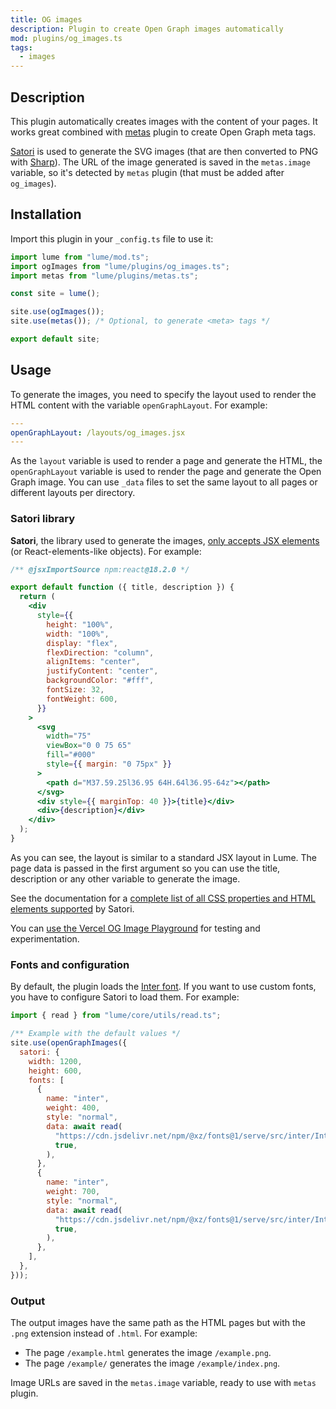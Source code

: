 ```yaml
---
title: OG images
description: Plugin to create Open Graph images automatically
mod: plugins/og_images.ts
tags:
  - images
---
```


## Description

This plugin automatically creates images with the content of your pages. It
works great combined with [metas](./metas.md) plugin to create Open Graph meta
tags.

[Satori](https://github.com/vercel/satori) is used to generate the
SVG images (that are then converted to PNG with
[Sharp](https://sharp.pixelplumbing.com/)). The URL of the image generated is
saved in the `metas.image` variable, so it's detected by `metas` plugin (that
must be added after `og_images`).

## Installation

Import this plugin in your `_config.ts` file to use it:

```js
import lume from "lume/mod.ts";
import ogImages from "lume/plugins/og_images.ts";
import metas from "lume/plugins/metas.ts";

const site = lume();

site.use(ogImages());
site.use(metas()); /* Optional, to generate <meta> tags */

export default site;
```

## Usage

To generate the images, you need to specify the layout used to render the HTML
content with the variable `openGraphLayout`. For example:

```yml
---
openGraphLayout: /layouts/og_images.jsx
---
```

As the `layout` variable is used to render a page and generate the HTML, the
`openGraphLayout` variable is used to render the page and generate the Open Graph image.
You can use `_data` files to set the same layout to all pages or different
layouts per directory.

### Satori library

**Satori**, the library used to generate the images,
[only accepts JSX elements](https://github.com/vercel/satori?tab=readme-ov-file#jsx)
(or React-elements-like objects). For example:

```jsx
/** @jsxImportSource npm:react@18.2.0 */

export default function ({ title, description }) {
  return (
    <div
      style={{
        height: "100%",
        width: "100%",
        display: "flex",
        flexDirection: "column",
        alignItems: "center",
        justifyContent: "center",
        backgroundColor: "#fff",
        fontSize: 32,
        fontWeight: 600,
      }}
    >
      <svg
        width="75"
        viewBox="0 0 75 65"
        fill="#000"
        style={{ margin: "0 75px" }}
      >
        <path d="M37.59.25l36.95 64H.64l36.95-64z"></path>
      </svg>
      <div style={{ marginTop: 40 }}>{title}</div>
      <div>{description}</div>
    </div>
  );
}
```

As you can see, the layout is similar to a standard JSX layout in Lume. The page
data is passed in the first argument so you can use the title, description or
any other variable to generate the image.

See the documentation for a
[complete list of all CSS properties and HTML elements supported](https://github.com/vercel/satori?tab=readme-ov-file#documentation)
by Satori.

You can [use the Vercel OG Image Playground](https://og-playground.vercel.app/) for testing and
experimentation.

### Fonts and configuration

By default, the plugin loads the [Inter font](https://rsms.me/inter/). If you
want to use custom fonts, you have to configure Satori to load them. For
example:

```js
import { read } from "lume/core/utils/read.ts";

/** Example with the default values */
site.use(openGraphImages({
  satori: {
    width: 1200,
    height: 600,
    fonts: [
      {
        name: "inter",
        weight: 400,
        style: "normal",
        data: await read(
          "https://cdn.jsdelivr.net/npm/@xz/fonts@1/serve/src/inter/Inter-Regular.woff",
          true,
        ),
      },
      {
        name: "inter",
        weight: 700,
        style: "normal",
        data: await read(
          "https://cdn.jsdelivr.net/npm/@xz/fonts@1/serve/src/inter/Inter-SemiBold.woff",
          true,
        ),
      },
    ],
  },
}));
```

### Output

The output images have the same path as the HTML pages but with the `.png`
extension instead of `.html`. For example:

- The page `/example.html` generates the image `/example.png`.
- The page `/example/` generates the image `/example/index.png`.

Image URLs are saved in the `metas.image` variable, ready to use with `metas`
plugin.
